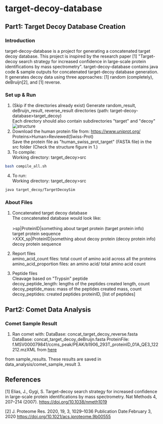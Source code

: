 # target-decoy-database

## Part1: Target Decoy Database Creation
### Introduction
target-decoy-database is a project for generating a concatenated target decoy database. This project is inspired by the research paper [1] "Target-decoy search strategy for increased confidence in large-scale protein identifications by mass spectrometry". target-decoy-database contains java code & sample outputs for concatenated target-decoy database generation. It generates decoy data using three approaches: [1] random (completely), deBruijn[2], and [1] reverse. 

### Set up & Run
1. (Skip if the directories already exist) Generate random_result, deBruijn_result, reverse_result directories (path: target-decoy-database>target_decoy) </br> Each directory should also contain subdirectories "target" and "decoy"
![structure](https://user-images.githubusercontent.com/102386164/228535078-d8b08346-830b-48c0-bfaa-6725218d3224.png) </br>
2. Download the human protein file from: https://www.uniprot.org/   Proteins>Human>Reviewed(Swiss-Prot) </br> Save the protein file as "human_swiss_prot_target" (FASTA file) in the src folder (Check the structure figure in 1.)</br>
3. To compile: </br>
Working directory: target_decoy>src 
```bash
bash compile_all.sh
```
4. To run:</br>
Working directory: target_decoy>src
```bash
java target_decoy/TargetDecoySim
```

### About Files

1. Concatenated target decoy database </br>
The concatenated database would look like: </br></br>
\>sp|ProteinID|something about target protein (target protein info)</br>
target protein sequence </br>
\>XXX_sp|ProteinID|something about decoy protein (decoy protein info)</br>
decoy protein sequence </br>

2. Report files </br> 
amino_acid_count files: total count of amino acid across all the proteins
amino_acid_proportion files: an amino acid/ total amino acid count </br> 
3. Peptide files </br>
Cleavage based on "Trypsin" peptide </br> 
decoy_peptide_length: lengths of the peptides created   length, count </br> 
decoy_peptide_mass: mass of the peptides created        mass, count </br> 
decoy_peptides: created peptides                        proteinID, [list of peptides]  </br> 

## Part2: Comet Data Analysis

### Comet Sample Result
1. Ran comet with:
DataBase: concat_target_decoy_reverse.fasta
DataBase: concat_target_decoy_deBruijn.fasta
ProteinFile: 	f.MSV000079841/ccms_peak/PEAK/b1906_293T_proteinID_01A_QE3_122212.mzXML from [here](https://massive.ucsd.edu/ProteoSAFe/dataset_files.jsp?task=9101dafdf9d8484e86fac78cf7024b9f#%7B%22table_sort_history%22%3A%22main.collection_asc%22%2C%22main.collection_input%22%3A%22ccms_peak%7C%7CEXACT%22%7D)

from sample_results. These results are saved in data_analysis/comet_sample_result
3. 


## References
[1] Elias, J., Gygi, S. Target-decoy search strategy for increased confidence in 
large-scale protein identifications by mass spectrometry.
Nat Methods 4, 207–214 (2007). https://doi.org/10.1038/nmeth1019

[2] J. Proteome Res. 2020, 19, 3, 1029–1036
Publication Date:February 3, 2020
https://doi.org/10.1021/acs.jproteome.9b00555

